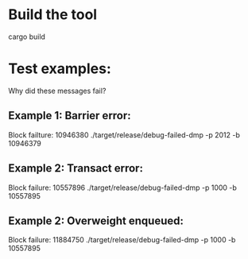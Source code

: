 # Build the tool

cargo build

# Test examples:
Why did these messages fail?

## Example 1: Barrier error: 
Block failture: 10946380
./target/release/debug-failed-dmp -p 2012 -b 10946379

## Example 2: Transact error:
Block failure: 10557896
./target/release/debug-failed-dmp -p 1000 -b 10557895

## Example 2: Overweight enqueued:
Block failure: 11884750
./target/release/debug-failed-dmp -p 1000 -b 10557895